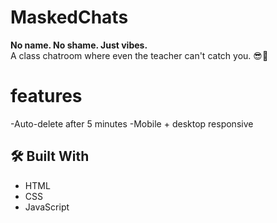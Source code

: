 # MaskedChats

**No name. No shame. Just vibes.**  
A class chatroom where even the teacher can't catch you. 😎💬

# features
-Auto-delete after 5 minutes
-Mobile + desktop responsive

## 🛠️ Built With
- HTML
- CSS
- JavaScript